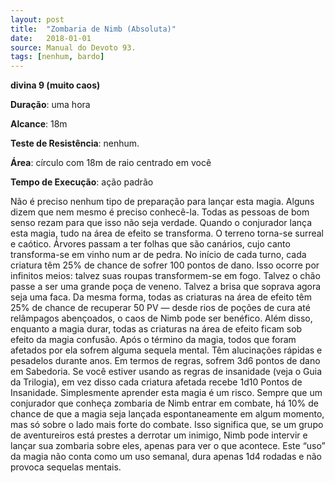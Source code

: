 ```yaml
---
layout: post
title:  "Zombaria de Nimb (Absoluta)"
date:   2018-01-01
source: Manual do Devoto 93.
tags: [nenhum, bardo]
---
```


**divina 9 (muito caos)**

**Duração**: uma hora

**Alcance**: 18m

**Teste de Resistência**: nenhum.

**Área**: círculo com 18m de raio centrado em você

**Tempo de Execução**: ação padrão

Não é preciso nenhum tipo de preparação para lançar esta magia. Alguns dizem que nem mesmo é preciso conhecê-la. Todas as pessoas de bom senso rezam para que isso não seja verdade.
Quando o conjurador lança esta magia, tudo na área de efeito se transforma. O terreno torna-se surreal e caótico. Árvores passam a ter folhas que são canários, cujo canto transforma-se em vinho num ar de pedra. No início de cada turno, cada criatura têm 25% de chance de sofrer 100 pontos de dano. Isso ocorre por infinitos meios: talvez suas roupas transformem-se em fogo. Talvez o chão passe a ser uma grande poça de veneno.
Talvez a brisa que soprava agora seja uma faca. Da mesma forma, todas as criaturas na área de efeito têm 25% de chance de recuperar 50 PV — desde rios de poções de cura até relâmpagos abençoados, o caos de Nimb pode ser benéfico. Além disso, enquanto a magia durar, todas as criaturas na área de efeito ficam sob efeito da magia confusão. Após o término da magia, todos que foram afetados por ela sofrem alguma sequela mental. Têm alucinações rápidas e pesadelos durante anos. Em termos de regras, sofrem 3d6 pontos de dano em Sabedoria. Se você estiver usando as regras de insanidade (veja o Guia da Trilogia), em vez disso cada criatura afetada recebe 1d10 Pontos de Insanidade.
Simplesmente aprender esta magia é um risco. Sempre que um conjurador que conheça zombaria de Nimb entrar em combate, há 10% de chance de que a magia seja lançada espontaneamente em algum momento, mas só sobre o lado mais forte do combate. Isso significa que, se um grupo de aventureiros está prestes a derrotar um inimigo, Nimb pode intervir e lançar sua zombaria sobre eles, apenas para ver o que acontece. Este “uso” da magia não conta como um uso semanal, dura apenas 1d4 rodadas e não provoca sequelas mentais.
